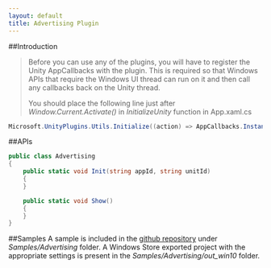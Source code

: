 ```yaml
---
layout: default
title: Advertising Plugin
---
```


##Introduction
>Before you can use any of the plugins, you will have to register the Unity AppCallbacks with the plugin. This is required so that Windows APIs that require the Windows UI thread can run on it and then call any callbacks back on the Unity thread.
>
>You should place the following line just after *Window.Current.Activate()* in *InitializeUnity* function in App.xaml.cs

```C#
Microsoft.UnityPlugins.Utils.Initialize((action) => AppCallbacks.Instance.InvokeOnAppThread(new AppCallbackItem(() => action()), false));
```

##APIs

```C#
public class Advertising
{
    public static void Init(string appId, string unitId)
    {
    }

    public static void Show()
    {
    }
}
```

##Samples
A sample is included in the [github repository](https://github.com/Microsoft/unityplugins) under *Samples/Advertising* folder. A Windows Store exported project with the appropriate settings is present in the *Samples/Advertising/out_win10* folder.